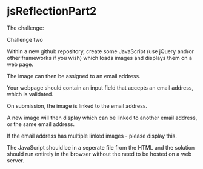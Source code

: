 # jsReflectionPart2

The challenge:

Challenge two

Within a new github repository, create some JavaScript (use jQuery and/or other frameworks if you wish) which loads images and displays them on a web page. 

The image can then be assigned to an email address.

Your webpage should contain an input field that accepts an email address, which is validated. 

On submission, the image is linked to the email address. 

A new image will then display which can be linked to another email address, or the same email address. 

If the email address has multiple linked images - please display this. 

The JavaScript should be in a seperate file from the HTML and the solution should run entirely in the browser without the need to be hosted on a web server. 